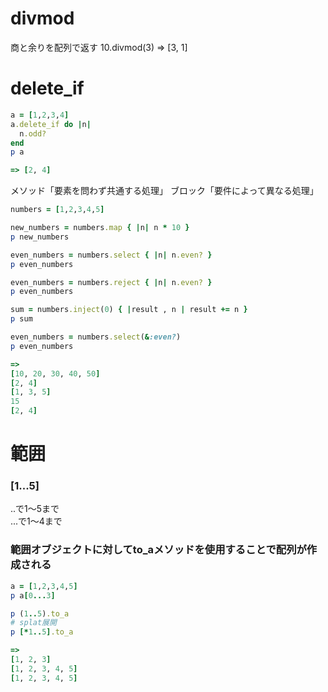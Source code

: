 # divmod
商と余りを配列で返す
10.divmod(3)
=> [3, 1]
# delete_if
```ruby
a = [1,2,3,4]
a.delete_if do |n|
  n.odd?
end
p a

=> [2, 4]
```
メソッド「要素を問わず共通する処理」
ブロック「要件によって異なる処理」

```ruby
numbers = [1,2,3,4,5]

new_numbers = numbers.map { |n| n * 10 }
p new_numbers

even_numbers = numbers.select { |n| n.even? }
p even_numbers

even_numbers = numbers.reject { |n| n.even? }
p even_numbers

sum = numbers.inject(0) { |result , n | result += n }
p sum

even_numbers = numbers.select(&:even?)
p even_numbers

=>
[10, 20, 30, 40, 50]
[2, 4]
[1, 3, 5]
15
[2, 4]
```
# 範囲
### [1...5]
..で1〜5まで  
...で1〜4まで
### 範囲オブジェクトに対してto_aメソッドを使用することで配列が作成される
```ruby
a = [1,2,3,4,5]
p a[0...3]

p (1..5).to_a
# splat展開
p [*1..5].to_a

=>
[1, 2, 3]
[1, 2, 3, 4, 5]
[1, 2, 3, 4, 5]

```
